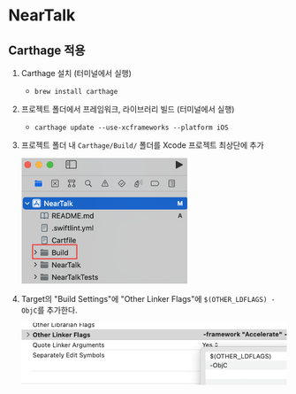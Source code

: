 # NearTalk

## Carthage 적용

1. Carthage 설치 (터미널에서 실행)
   - `brew install carthage`
2. 프로젝트 폴더에서 프레임워크, 라이브러리 빌드 (터미널에서 실행)
   - `carthage update --use-xcframeworks --platform iOS`
3. 프로젝트 폴더 내 `Carthage/Build/` 폴더를 Xcode 프로젝트 최상단에 추가

   <img src="images/carthage.png" width="300px" />
4. Target의 "Build Settings"에 "Other Linker Flags"에 `$(OTHER_LDFLAGS) -ObjC`를 추가한다.

   <img src="images/carthage_1.png" width="500px" />
